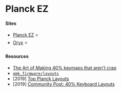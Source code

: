 # Planck EZ

#### Sites
- [Planck EZ](https://ergodox-ez.com/pages/planck) ⭐
- [Oryx](https://configure.zsa.io) ⭐

#### Resources
- [The Art of Making 40% keymaps that aren't crap](http://www.keyboard-layout-editor.com/#/gists/d06425aaccaef71cf3d0ffbc0e2042ba)
- [`qmk_firmware/layouts`](https://github.com/qmk/qmk_firmware/tree/master/layouts)
- [2019] [Top Planck Layouts](https://www.reddit.com/r/olkb/comments/brrety/top_planck_layouts)
- [2019] [Community Post: 40% Keyboard Layouts](https://evantravers.com/articles/2019/04/20/community-post-40-keyboard-layouts)
